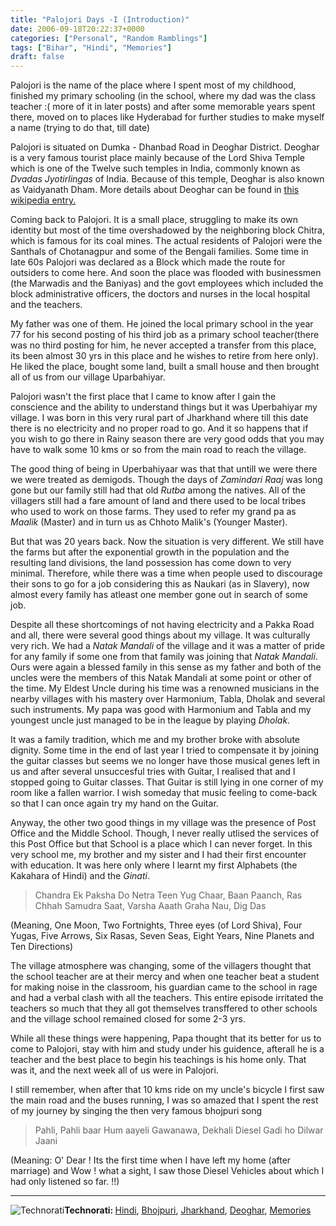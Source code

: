 ```yaml
---
title: "Palojori Days -I (Introduction)"
date: 2006-09-18T20:22:37+0000
categories: ["Personal", "Random Ramblings"]
tags: ["Bihar", "Hindi", "Memories"]
draft: false
---
```


Palojori is the name of the place where I spent most of my childhood, finished my primary schooling (in the school, where my dad was the class teacher :( more of it in later posts) and after some memorable years spent there, moved on to places like Hyderabad for further studies to make myself a name (trying to do that, till date)

Palojori is situated on Dumka - Dhanbad Road in Deoghar District. Deoghar is a very famous tourist place mainly because of the Lord Shiva Temple which is one of the Twelve such temples in India, commonly known as <em>Dvadas Jyotirlingas</em> of India. Because of this temple, Deoghar is also known as Vaidyanath Dham. More details about Deoghar can be found in <a href="http://en.wikipedia.org/wiki/Deoghar">this wikipedia entry.</a>

Coming back to Palojori. It is a small place, struggling to make its own identity but most of the time overshadowed by the neighboring block Chitra, which is famous for its coal mines. The actual residents of Palojori were the Santhals of Chotanagpur and some of the Bengali families. Some time in late 60s Palojori was declared as a Block which made the route for outsiders to come here. And soon the place was flooded with  businessmen (the Marwadis and the Baniyas) and the govt employees which included the block administrative officers, the doctors and nurses in the local hospital and the teachers.

My father was one of them. He joined the local primary school in the year 77 for his second posting of his third job as a primary school teacher(there was no third posting for him, he never accepted a transfer from this place, its been almost 30 yrs in this place and he wishes to retire from here only). He liked the place, bought some land, built a small house and then brought all of us from our village Uparbahiyar.

Palojori wasn't the first place that I came to know after I gain the conscience and the ability to understand things but it was Uperbahiyar my village. I was born in this very rural part of Jharkhand where till this date there is no electricity and no proper road to go. And it so happens that if you wish to go there in Rainy season there are very good odds that you may have to walk some 10 kms or so from the main road to reach the village.

The good thing of being in Uperbahiyaar was that that untill we were there we were treated as
demigods. Though the days of <em>Zamindari Raaj</em> was long gone but our family still had that old <em>Rutba</em> among the natives. All of the villagers still had a fare amount of land and there used to be local tribes who used to work on those farms. They used to refer my grand pa as <em>Maalik</em> (Master) and in turn us as Chhoto Malik's (Younger Master).

But that was 20 years back. Now the situation is very different. We still have the farms but after the exponential growth in the population and the resulting land divisions, the land possession has come down to very minimal. Therefore, while there was a time when people used to discourage their sons to go for a job considering this as Naukari (as in Slavery), now almost every family has atleast one member gone out in search of some job.

Despite all these shortcomings of not having electricity and a Pakka Road and all, there were several good things about my village. It was culturally very rich. We had a <em>Natak Mandali</em> of the village and it was a matter of pride for any family if some one from that family was joining that <em>Natak Mandali</em>. Ours were again a blessed family in this sense as my father and both of the uncles were the members of this Natak Mandali at some point or other of the time. My Eldest Uncle during his time was a renowned musicians in the nearby villages with his mastery over Harmonium, Tabla, Dholak and several such instruments. My papa was good with Harmonium and Tabla and my youngest uncle just managed to be in the league by playing <em>Dholak</em>.

It was a family tradition, which me and my brother broke with absolute dignity. Some time in the end of  last year I tried to compensate it by joining the guitar classes but seems we no longer have those musical genes left in us and after several unsuccesful tries with Guitar, I realised that and I stopped going to  Guitar classes. That Guitar is still lying in one corner of my room like a fallen warrior.  I wish someday that music feeling to come-back so that I can once again try my hand on the Guitar.

Anyway, the other two good things in my village was the presence of Post Office and the Middle School. Though, I never really utlised the services of this Post Office but that School is a place which I can never forget.  In this very school me, my brother and my sister and I  had their first encounter with education. It was here only where I learnt my first Alphabets (the Kakahara of Hindi) and the <em>Ginati</em>.
<blockquote>Chandra Ek
Paksha Do
Netra Teen
Yug Chaar,
Baan Paanch,
Ras Chhah
Samudra Saat,
Varsha Aaath
Graha Nau,
Dig Das</blockquote>
(Meaning, One Moon, Two Fortnights, Three eyes (of Lord Shiva), Four Yugas, Five Arrows, Six Rasas, Seven Seas, Eight Years, Nine Planets and Ten Directions)

The village atmosphere was changing, some of the villagers thought that the school teacher are at their mercy and when one teacher beat a student for making noise in the classroom, his guardian came to the school in rage and had a verbal clash with all the teachers. This entire episode irritated the teachers  so much that  they all got themselves transffered to other schools and the village school remained closed for some 2-3 yrs.

While all these things were happening, Papa thought that its better for us to come to Palojori, stay with him and study under his guidence, afterall he is a teacher and the best place to begin his teachings is his home only. That was it, and the next week all of us were in Palojori.

I still remember, when after that 10 kms ride on my uncle's bicycle I first saw the main road and the buses running,  I was so amazed that I spent the rest of my journey by singing the then very famous bhojpuri song
<blockquote>Pahli, Pahli baar Hum aayeli Gawanawa, Dekhali Diesel Gadi ho Dilwar Jaani</blockquote>
(Meaning: O' Dear ! Its the first time when I have left my home (after marriage) and
Wow ! what a sight,  I saw those Diesel Vehicles about which I had only listened so far. !!)

<hr /><img src="http://rakeshkumar.wordpress.com/wp-content/uploads/2006/08/technorati.gif" alt="Technorati" /><strong>Technorati: </strong><a href="http://www.technorati.com/tag/Hindi" rel="tag">Hindi</a>, <a href="http://www.technorati.com/tag/Bhojpuri" rel="tag">Bhojpuri</a>, <a href="http://www.technorati.com/tag/Jharkhand" rel="tag">Jharkhand</a>, <a href="http://www.technorati.com/tag/Deoghar" rel="tag">Deoghar</a>, <a href="http://www.technorati.com/tag/Memories" rel="tag">Memories</a>
